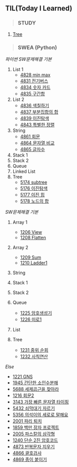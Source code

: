 ## TIL(Today I Learned)



> ### STUDY

1. [Tree](STUDY/0316/Tree.md)



> ### SWEA (Python)

*파이썬 SW문제해결 기본*

1. List 1
   - [4828 min max](SWEA/4828.md)
   - [4831 전기버스](SWEA/4831.md)
   - [4834 숫자 카드](SWEA/4834.md)
   - [4835 구간합](SWEA/4835.md)
2. List 2
   - [4836 색칠하기](SWEA/4836.md)
   - [4837 부분집합의 합](SWEA/4837.md)
   - [4839 이진탐색](SWEA/4839.md)
   - [4843 특별한 정렬](SWEA/4843.md)
3. String
   - [4861 회문](SWEA/4861.md)
   - [4864 문자열 비교](SWEA/4864.md)
   - [4865 글자수](SWEA/4865.md)
4. Stack 1
5. Stack 2
6. Queue
7. Linked List
8. Tree
   - [5174 subtree](SWEA/5174.md)
   - [5176 이진탐색](SWEA/5176.md)
   - [5177 이진 힙](SWEA/5177.md)
   - [5178 노드의 합](SWEA/5178.md)



*SW문제해결 기본*

1. Array 1
   - [1206 View](SWEA/1206.md)
   - [1208 Flatten](SWEA/1208.md)

2. Array 2
   - [1209 Sum](SWEA/1209.md)
   - [1210 Ladder1](SWEA/1210.md)
3. String
4. Stack 1
5. Stack 2
6. Queue
   - [1225 암호생성기](SWEA/1225.md)
   - [1226 미로1](SWEA/1226.md)
7. List
8. Tree
   - [1231 중위 순회](SWEA/1231.md)
   - [1232 사칙연산](SWEA/1232.md)



*Else*

- [1221 GNS](SWEA/1221.md)
- [1945 간단한 소인수분해](SWEA/1945.md)
- [5688 세제곱근을 찾아라](SWEA/5688.md)
- [1216 회문2](SWEA/1216.md)
- [3143 가장 빠른 문자열 타이핑](SWEA/3143.md)
- [5432 쇠막대기 자르기](SWEA/5432.md)
- [5356 의석이의 세로로 말해요](SWEA/5356.md)
- [2001 파리 퇴치](SWEA/2001.md)
- [1859 백만 장자 프로젝트](SWEA/1859.md)
- [2005 파스칼의 삼각형](SWEA/2005.md)
- [1240 단순 2진 암호코드](SWEA/1240.md)
- [4873 반복문자 지우기](SWEA/4873.md)
- [4866 괄호검사](SWEA/4866.md)
- [4869 종이 붙이기](SWEA/4869.md)